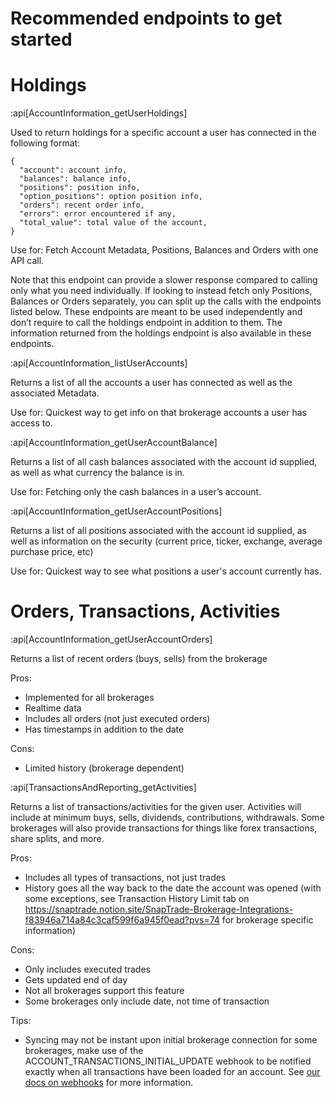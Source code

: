 # Recommended endpoints to get started

# Holdings

:api[AccountInformation_getUserHoldings]

Used to return holdings for a specific account a user has connected in the following format:

```Text JSON
{
  "account": account info,
  "balances": balance info,
  "positions": position info,
  "option_positions": option position info,
  "orders": recent order info,
  "errors": error encountered if any,
  "total_value": total value of the account,
}
```

Use for: Fetch Account Metadata, Positions, Balances and Orders with one API call.

Note that this endpoint can provide a slower response compared to calling only what you need individually. If looking to instead fetch only Positions, Balances or Orders separately, you can split up the calls with the endpoints listed below. These endpoints are meant to be used independently and don’t require to call the holdings endpoint in addition to them. The information returned from the holdings endpoint is also available in these endpoints.


:api[AccountInformation_listUserAccounts]

Returns a list of all the accounts a user has connected as well as the associated Metadata.

Use for: Quickest way to get info on that brokerage accounts a user has access to.


:api[AccountInformation_getUserAccountBalance]

Returns a list of all cash balances associated with the account id supplied, as well as what currency the balance is in.

Use for: Fetching only the cash balances in a user’s account.


:api[AccountInformation_getUserAccountPositions]

Returns a list of all positions associated with the account id supplied, as well as information on the security (current price, ticker, exchange, average purchase price, etc)

Use for: Quickest way to see what positions a user's account currently has.


# Orders, Transactions, Activities

:api[AccountInformation_getUserAccountOrders]

Returns a list of recent orders (buys, sells) from the brokerage

Pros:

- Implemented for all brokerages
- Realtime data 
- Includes all orders (not just executed orders)
- Has timestamps in addition to the date

Cons:

- Limited history (brokerage dependent)

:api[TransactionsAndReporting_getActivities]

Returns a list of transactions/activities for the given user. Activities will include at minimum buys, sells, dividends, contributions, withdrawals. Some brokerages will also provide transactions for things like forex transactions, share splits, and more.

Pros:

- Includes all types of transactions, not just trades
- History goes all the way back to the date the account was opened (with some exceptions, see Transaction History Limit tab on https://snaptrade.notion.site/SnapTrade-Brokerage-Integrations-f83946a714a84c3caf599f6a945f0ead?pvs=74 for brokerage specific information)

Cons:

- Only includes executed trades
- Gets updated end of day
- Not all brokerages support this feature
- Some brokerages only include date, not time of transaction

Tips:

- Syncing may not be instant upon initial brokerage connection for some brokerages, make use of the ACCOUNT_TRANSACTIONS_INITIAL_UPDATE webhook to be notified exactly when all transactions have been loaded for an account. See [our docs on webhooks](/docs/webhooks) for more information.
